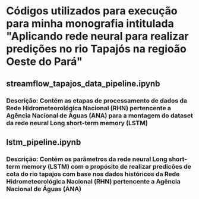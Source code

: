 # Códigos utilizados para execução para minha monografia intitulada "Aplicando rede neural para realizar predições no rio Tapajós na regioão Oeste do Pará"

## streamflow_tapajos_data_pipeline.ipynb
### Descrição: Contém as etapas de processamento de dados da Rede Hidrometeorológica Nacional (RHN) pertencente a Agência Nacional de Águas (ANA) para a montagem do dataset da rede neural Long short-term memory (LSTM)

## lstm_pipeline.ipynb
###  Descrição: Contém os parâmetros da rede neural Long short-term memory (LSTM) com o propósito de realizar predicões de cota do rio tapajos com base nos dados históricos da Rede Hidrometeorológica Nacional (RHN) pertencente a Agência Nacional de Águas (ANA)
